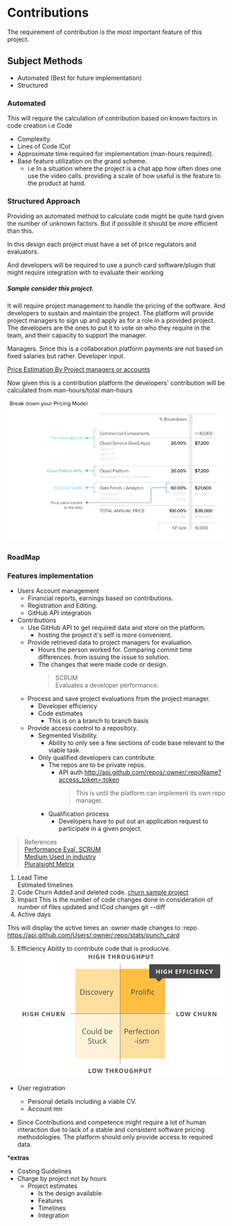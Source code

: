 # Contributions
The requirement of contribution is the most important feature of this project. 

## Subject Methods
- Automated (Best for future implementation)
- Structured

### Automated
This will require the calculation of contribution 
based on known factors in code creation
i.e Code
- Complexity. 
- Lines of Code lCol
- Approximate time required for implementation (man-hours required).
- Base feature utilization on the grand scheme. 
    - i.e In a situation where the project is a chat app how often does one use the video calls. 
      providing a scale of how useful is the feature to the product at hand.
      
### Structured Approach
Providing an automated method to calculate code might be quite hard given the number of unknown factors. 
But if possible it should be more efficient than this. 

In this design each project must have a set of price regulators and evaluators.

And developers will be required to use a punch card software/plugin that might require
integration with to evaluate
their working


##### Sample consider this project. 
It will require project management to handle the pricing of the software. 
And developers to sustain and maintain the project. 
The platform will provide project managers to sign up and apply as for a role in a provided project. 
The developers are the ones to put it to vote on who they require in the team, 
and their capacity to support the manager. 

Managers. Since this is a collaboration platform payments are not based on fixed salaries but rather. 
Developer input. 

[Price Estimation By Project managers or accounts](https://www.toptal.com/product-managers/product-management/software-pricing-strategy-and-architecture)

Now given this is a contribution platform the developers' contribution will be calculated from 
man-hours/total man-hours 

![Pricing sample](../../../../public/images/doc/sample_price_breakdown.png)


### RoadMap
### Features implementation
- Users Account management
    - Financial reports, earnings based on contributions. 
    - Registration and Editing.
    - GitHub API integration 
- Contributions 
    - Use GitHub API to get required data and store on the platform. 
        - hosting the project it's self is more convenient.
    - Provide retrieved data to project managers for evaluation. 
        - Hours the person worked for. Comparing commit time differences. 
          from issuing the issue to solution. 
        - The changes that were made code or design.
            > SCRUM  <br>  Evaluates a developer performance. 
    - Process and save project evaluations from the project manager.
        - Developer efficiency
        - Code estimates
            - This is on a branch to branch basis
    - Provide access control to a repository.
        - Segmented Visibility. 
            - Ability to only see a few sections of code base relevant to the viable task. 
        - Only qualified developers can contribute.
            - The repos are to be private repos. 
                 - API auth http://api.github.com/repos/:owner/:repoName?access_token=:token
                    > This is until the platform can implement its own repo manager.  
            - Qualification process
                - Developers have to put out an application request to participate in a given
                 project. 
                 
> References  
> [Performance Eval, SCRUM](https://pm.stackexchange.com/questions/17514/any-ideas-about-how-to-evaluate-a-developers-performance)  
> [Medium Used in industry](https://medium.com/@yupyork/the-best-developer-performance-metrics-6295ea8d87c0)  
> [Pluralsight Metrix](https://www.pluralsight.com/blog/teams/5-developer-metrics-every-software-manager-should-care-about)

1. Lead Time  
Estimated timelines
2. Code Churn 
Added and deleted code.
[churn sample project](https://github.com/danmayer/churn)
3. Impact
This is the number of code changes done in consideration of number of files updated and lCod changes
git --diff
4. Active days

This will display the active times an :owner made changes to :repo
https://api.github.com/Users/:owner/:repo/stats/punch_card

5. Efficiency
Ability to contribute code that is producive. 
![Efficiency](../../../../public/images/doc/effective.png)

- User registration
    - Personal details including a viable CV. 
    - Account mn
    
- Since Contributions and competence might require a lot of human interaction due to lack of a stable 
and consistent software pricing methodologies. The platform should only provide access to required 
data. 


***extras**
- Costing Guidelines
- Charge by project not by hours
    - Project estimates
        - Is the design available
        - Features
        - Timelines
        - Integration




